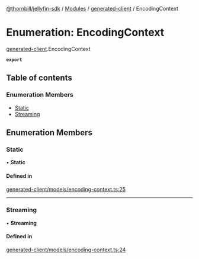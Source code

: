 [@thornbill/jellyfin-sdk](../README.md) / [Modules](../modules.md) / [generated-client](../modules/generated_client.md) / EncodingContext

# Enumeration: EncodingContext

[generated-client](../modules/generated_client.md).EncodingContext

**`export`**

## Table of contents

### Enumeration Members

- [Static](generated_client.EncodingContext.md#static)
- [Streaming](generated_client.EncodingContext.md#streaming)

## Enumeration Members

### Static

• **Static**

#### Defined in

[generated-client/models/encoding-context.ts:25](https://github.com/jellyfin/jellyfin-sdk-typescript/blob/7402732/src/generated-client/models/encoding-context.ts#L25)

___

### Streaming

• **Streaming**

#### Defined in

[generated-client/models/encoding-context.ts:24](https://github.com/jellyfin/jellyfin-sdk-typescript/blob/7402732/src/generated-client/models/encoding-context.ts#L24)
